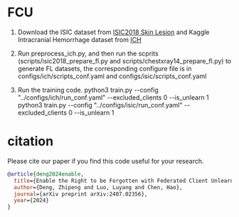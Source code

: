 # FCU
1. Download the ISIC dataset from [ISIC2018 Skin Lesion](https://www.kaggle.com/datasets/shonenkov/isic2018) and Kaggle Intracranial Hemorrhage dataset from [ICH](https://www.kaggle.com/c/rsna-intracranial-hemorrhage-detection)

2. Run preprocess_ich.py, and then run the scprits (scripts/isic2018_prepare_fl.py and scripts/chestxray14_prepare_fl.py) to generate FL datasets, the corresponding configure file is in configs/ich/scripts_conf.yaml and configs/isic/scripts_conf.yaml

3. Run the training code.
   python3 train.py --config "../configs/ich/run_conf.yaml"  --excluded_clients 0 --is_unlearn 1
   python3 train.py --config "../configs/isic/run_conf.yaml" --excluded_clients 0 --is_unlearn 1
# citation
Please cite our paper if you find this code useful for your research.

```bibtex
@article{deng2024enable,
  title={Enable the Right to be Forgotten with Federated Client Unlearning in Medical Imaging},
  author={Deng, Zhipeng and Luo, Luyang and Chen, Hao},
  journal={arXiv preprint arXiv:2407.02356},
  year={2024}
}
```
